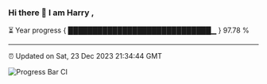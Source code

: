 ### Hi there 👋 I am Harry , 

⏳ Year progress { █████████████████████████████▁ } 97.78 %

---

⏰ Updated on Sat, 23 Dec 2023 21:34:44 GMT

![Progress Bar CI](https://github.com/duykhang68/duykhang68/workflows/Progress%20Bar%20CI/badge.svg)
